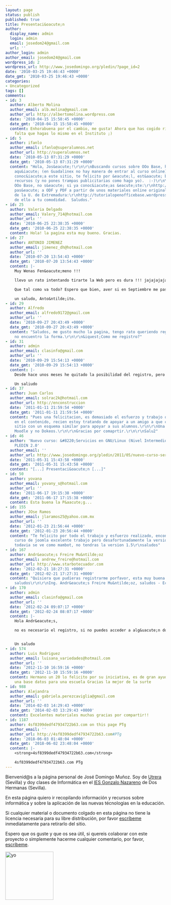 ```yaml
---
layout: page
status: publish
published: true
title: Presentaci&oacute;n
author:
  display_name: admin
  login: admin
  email: josedom24@gmail.com
  url: ''
author_login: admin
author_email: josedom24@gmail.com
wordpress_id: 2
wordpress_url: http://www.josedomingo.org/pledin/?page_id=2
date: '2010-03-25 19:46:43 +0000'
date_gmt: '2010-03-25 19:46:43 +0000'
categories:
- Uncategorized
tags: []
comments:
- id: 3
  author: Alberto Molina
  author_email: alb.molina@gmail.com
  author_url: http://albertomolina.wordpress.com
  date: '2010-04-15 15:58:45 +0000'
  date_gmt: '2010-04-15 15:58:45 +0000'
  content: Enhorabuena por el cambio, me gusta! Ahora que has cogido ritmo s&oacute;lo
    falta que hagas lo mismo en el Instituto ;)
- id: 5
  author: ifanlo
  author_email: ifanlo@superalumnos.net
  author_url: http://superalumnos.net
  date: '2010-05-13 07:31:29 +0000'
  date_gmt: '2010-05-13 07:31:29 +0000'
  content: "Hola, Jos&eacute;!\r\n\r\nBuscando cursos sobre OOo Base, he llegado hasta
    aqu&iacute; (en Guadalinex no hay manera de entrar al curso online).\r\n\r\nNo
    conoc&iacute;a este sitio, te felicito por &eacute;l, est&aacute; bien lleno de
    recursos (y no pones trampas publicitarias como hago yo).  :-)\r\n\r\nMira, sobre
    OOo Base, no s&eacute; si ya conoc&iacute;as &eacute;ste:\r\nhttp://superalumnos.net/tutorial-de-openoffice-org-base\r\n\r\nLo
    pas&eacute; a ODF y PDF a partir de unos materiales online originales de un profesor
    de la U. de Extremadura:\r\nhttp://tutorialopenofficebase.wordpress.com/\r\n\r\nDispone
    de ello a tu comodidad.  Saludos."
- id: 25
  author: Valeria Delgado
  author_email: Valery_714@hotmail.com
  author_url: ''
  date: '2010-06-25 22:38:35 +0000'
  date_gmt: '2010-06-25 22:38:35 +0000'
  content: Hola! la pagina esta muy bueno. Gracias.
- id: 27
  author: ANTONIO JIMENEZ
  author_email: jimenez_dh@hotmail.com
  author_url: ''
  date: '2010-07-20 13:54:43 +0000'
  date_gmt: '2010-07-20 13:54:43 +0000'
  content: |-
    Muy Wenas Fen&oacute;meno !!!

    llevo un rato intentando tirarte la Web pero es dura !!! jajajajaja, solo ker&iacute;a ponerte a prueba, prueba superada !!! jejeje

    Que tal como va todo? Espero que bien, aver si en Septiembre me paso a veros. Que vaya todo bien, y a pasar buen Verano.

    un saludo, Anto&ntilde;ito.
- id: 29
  author: Alfredo
  author_email: alfredo9172@gmail.com
  author_url: ''
  date: '2010-09-27 20:43:49 +0000'
  date_gmt: '2010-09-27 20:43:49 +0000'
  content: "Saludos, me gusto mucho la pagina, tengo rato queriendo registrarme pero
    no encuentro la forma.\r\n\r\n&iquest;Como me registro?"
- id: 31
  author: admin
  author_email: clasinfo@gmail.com
  author_url: ''
  date: '2010-09-29 15:54:13 +0000'
  date_gmt: '2010-09-29 15:54:13 +0000'
  content: |-
    Desde hace unos meses he quitado la posibilidad del registro, pero se puede acceder a todo el material de forma libre sin estar registrado.

    Un saliudo
- id: 37
  author: Juan Carlos
  author_email: solrac2k@hotmail.com
  author_url: http://enconstruccion
  date: '2011-01-11 21:59:54 +0000'
  date_gmt: '2011-01-11 21:59:54 +0000'
  content: "Pues una felicitacion, es demasiado el esfuerzo y trabajo que se ve reflejado
    en el contenido, recien estoy tratando de apoyar a un amigo a que construya su
    sitio con un esquema similar para apoyar a sus alumnos.\r\n\r\nUna pregunta, proque
    Moodle y no Dokeos.\r\n\r\nGracias por comaprtir.\r\n\r\nSalu2"
- id: 46
  author: 'Nuevo curso: &#8220;Servicios en GNU/Linux (Nivel Intermedio)&#8221; -
    PLEDIN 2.0'
  author_email: ''
  author_url: http://www.josedomingo.org/pledin/2011/05/nuevo-curso-servicios-en-gnulinux-nivel-intermedio/
  date: '2011-05-31 15:43:58 +0000'
  date_gmt: '2011-05-31 15:43:58 +0000'
  content: "[...] Presentaci&oacute;n [...]"
- id: 50
  author: yovana
  author_email: yovany_s@hotmail.com
  author_url: ''
  date: '2011-06-17 19:15:38 +0000'
  date_gmt: '2011-06-17 17:15:38 +0000'
  content: Esta buena la P&aacute;g...
- id: 155
  author: JOse Ramos
  author_email: jlaramos25@yahoo.com.mx
  author_url: ''
  date: '2012-01-23 21:56:44 +0000'
  date_gmt: '2012-01-23 20:56:44 +0000'
  content: "Te felicito por todo el trabajo y esfuerzo realizado, encontre aqui un
    curso de joomla excelente trabajo pero desafortunadamente la version es antigua
    todavia se ve como mambot, no tendras la version 1.5\r\nsaludos"
- id: 167
  author: Andr&eacute;s Freire Mu&ntilde;oz
  author_email: andrew_freire@hotmail.com
  author_url: http://www.starbotecuador.com
  date: '2012-02-21 18:27:31 +0000'
  date_gmt: '2012-02-21 17:27:31 +0000'
  content: "Quisiera que pudieras registrarme porfavor, esta muy buena la p&aacute;gina,
    saludos\r\n\r\nIng. Andr&eacute;s Freire Mu&ntilde;oz, saludos - Ecuador."
- id: 170
  author: admin
  author_email: clasinfo@gmail.com
  author_url: ''
  date: '2012-02-24 09:07:17 +0000'
  date_gmt: '2012-02-24 08:07:17 +0000'
  content: |-
    Hola Andr&eacute;s,

    no es necesario el registro, si no puedes acceder a alg&uacute;n documento, m&aacute;ndame un email y te lo paso.


    Un saludo
- id: 574
  author: Luis Rodriguez
  author_email: luisana_variedades@hotmail.com
  author_url: ''
  date: '2012-11-10 16:59:16 +0000'
  date_gmt: '2012-11-10 15:59:16 +0000'
  content: Hermano un 20 lo felicito por su iniciativa, es de gran ayuda estoy haciendo
    una base datos para una escuela Gracias la mejor de la surte
- id: 988
  author: Alejandra
  author_email: gabriela.perezcaviglia@gmail.com
  author_url: ''
  date: '2014-02-03 14:29:43 +0000'
  date_gmt: '2014-02-03 13:29:43 +0000'
  content: Excelentes materiales muchas gracias por compartir!!
- id: 1187
  author: 4sf8399dedf47934722b63.com on this page PTg
  author_email: ''
  author_url: http://4sf8399dedf47934722b63.com#PTg
  date: '2018-06-03 01:48:04 +0000'
  date_gmt: '2018-06-02 23:48:04 +0000'
  content: |-
    <strong>4sf8399dedf47934722b63.com</strong>

    4sf8399dedf47934722b63.com PTg
---
```

<p>Bienvenid@s a la p&aacute;gina personal de Jos&eacute; Domingo Mu&ntilde;oz. Soy de <a href="http://www.utrera.org/">Utrera</a> (Sevilla) y doy clases de Inform&aacute;tica en el <a href="http://www.gonzalonazareno.org/">IES Gonzalo Nazareno</a> de Dos Hermanas (Sevilla).</p>
<p>En esta p&aacute;gina quiero ir recopilando informaci&oacute;n y recursos sobre inform&aacute;tica y sobre la aplicaci&oacute;n de las nuevas t&eacute;cnologias en la educaci&oacute;n.</p>
<p>Si cualquier material o documento colgado en esta p&aacute;gina no tiene la licencia necesaria para su libre distribuci&oacute;n, por favor <a href="mailto:clasinfo@gmail.com">escr&iacute;beme</a> inmediatamente para retirarlo del sitio.</p>
<p>Espero que os guste y que os sea &uacute;til, si quereis colaborar con este proyecto o simplemente hacerme cualquier comentario, por favor, <a href="mailto:clasinfo@gmail.com">escr&iacute;beme</a>.</p>
<p><img class="aligncenter wp-image-820" src="http://www.josedomingo.org/pledin/wp-content/uploads/2014/12/yo1.jpg" alt="yo" width="151" height="151" /></p>
